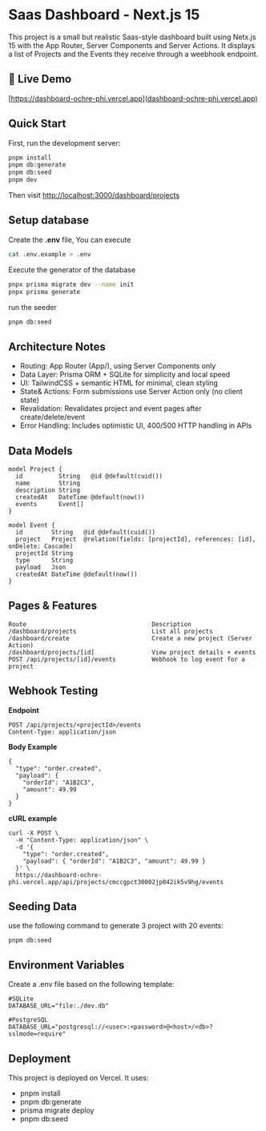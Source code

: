 # Saas Dashboard - Next.js 15
This project is a small but realistic Saas-style dashboard built using Netx.js 15 with the App Router, Server Components and Server Actions. It displays a list of Projects and the Events they receive through a weebhook endpoint.

## 🚀 Live Demo

[https://dashboard-ochre-phi.vercel.app](dashboard-ochre-phi.vercel.app)


## Quick Start

First, run the development server:

```bash
pnpm install
pnpm db:generate
pnpm db:seed
pnpm dev
```

Then visit [http://localhost:3000/dashboard/projects](http://localhost:3000/dashboard/projects)


## Setup database

Create the **.env** file, You can execute
```bash
cat .env.example > .env
```
Execute the generator of the database
```bash
pnpx prisma migrate dev --name init
pnpx prisma generate
```

run the seeder
```bash
pnpm db:seed
```

## Architecture Notes

* Routing: App Router (App/), using Server Components only
* Data Layer: Prisma ORM + SQLite for simplicity and local speed
* UI: TailwindCSS + semantic HTML for minimal, clean styling
* State& Actions: Form submissions use Server Action only (no client state)
* Revalidation: Revalidates project and event pages after create/delete/event
* Error Handling: Includes optimistic UI, 400/500 HTTP handling in APIs


## Data Models

``` prisma
model Project {
  id          String   @id @default(cuid())
  name        String
  description String
  createdAt   DateTime @default(now())
  events      Event[]
}

model Event {
  id        String   @id @default(cuid())
  project   Project  @relation(fields: [projectId], references: [id], onDelete: Cascade)
  projectId String
  type      String
  payload   Json
  createdAt DateTime @default(now())
}
```

## Pages & Features

```table
Route                                   Description
/dashboard/projects                     List all projects
/dashboard/create                       Create a new project (Server Action)
/dashboard/projects/[id]                View project details + events
POST /api/projects/[id]/events          Webhook to log event for a project
```

## Webhook Testing

**Endpoint**
```
POST /api/projects/<projectId>/events
Content-Type: application/json
```
**Body Example**
```
{
  "type": "order.created",
  "payload": {
    "orderId": "A1B2C3",
    "amount": 49.99
  }
}
```

**cURL example**
```
curl -X POST \
  -H "Content-Type: application/json" \
  -d '{
    "type": "order.created",
    "payload": { "orderId": "A1B2C3", "amount": 49.99 }
  }' \
  https://dashboard-ochre-phi.vercel.app/api/projects/cmccgpct30002jp042ik5v9hg/events
```

## Seeding Data
use the following command to generate 3 project with 20 events:
```
pnpm db:seed
```

## Environment Variables
Create a .env file based on the following template:

```
#SQLite
DATABASE_URL="file:./dev.db"

#PostgreSQL
DATABASE_URL="postgresql://<user>:<password>@<host>/<db>?sslmode=require"
```

## Deployment
This project is deployed on Vercel. It uses:
* pnpm install
* pnpm db:generate
* prisma migrate deploy
* pnpm db:seed